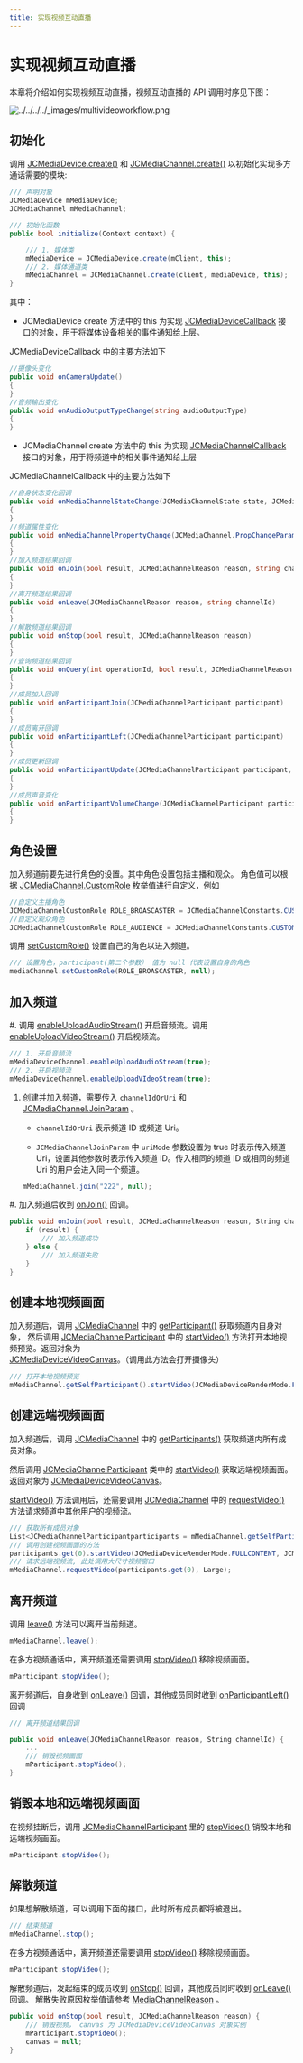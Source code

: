 ```yaml
---
title: 实现视频互动直播
---
```

# 实现视频互动直播

本章将介绍如何实现视频互动直播，视频互动直播的 API 调用时序见下图：

![../../../../\_images/multivideoworkflow.png](../../../../_images/multivideoworkflow.png)

## 初始化

调用
[JCMediaDevice.create()](https://developer.juphoon.com/portal/reference/V2.1/windows/html/cb59bc27-6528-9dbf-c996-de857096f847.htm)
和
[JCMediaChannel.create()](https://developer.juphoon.com/portal/reference/V2.1/windows/html/03ba7506-bd05-93a0-ddd6-605eea7c7ee6.htm)
以初始化实现多方通话需要的模块:

``````csharp
/// 声明对象
JCMediaDevice mMediaDevice;
JCMediaChannel mMediaChannel;

/// 初始化函数
public bool initialize(Context context) {

    /// 1. 媒体类
    mMediaDevice = JCMediaDevice.create(mClient, this);
    /// 2. 媒体通道类
    mMediaChannel = JCMediaChannel.create(client, mediaDevice, this);
}
``````

其中：

- JCMediaDevice create 方法中的 this 为实现
    [JCMediaDeviceCallback](https://developer.juphoon.com/portal/reference/V2.1/windows/html/3a00aa12-4e18-cf90-4610-b2c9c63b7a7b.htm)
    接口的对象，用于将媒体设备相关的事件通知给上层。

JCMediaDeviceCallback 中的主要方法如下

``````csharp
//摄像头变化
public void onCameraUpdate()
{
}
//音频输出变化
public void onAudioOutputTypeChange(string audioOutputType)
{
}
``````

- JCMediaChannel create 方法中的 this 为实现
    [JCMediaChannelCallback](https://developer.juphoon.com/portal/reference/V2.1/windows/html/e21fadeb-6230-0f07-efdc-6f953cf790bc.htm)
    接口的对象，用于将频道中的相关事件通知给上层

JCMediaChannelCallback 中的主要方法如下

``````csharp
//自身状态变化回调
public void onMediaChannelStateChange(JCMediaChannelState state, JCMediaChannelState oldState)
{
}
//频道属性变化
public void onMediaChannelPropertyChange(JCMediaChannel.PropChangeParam propChangeParam)
{
}
//加入频道结果回调
public void onJoin(bool result, JCMediaChannelReason reason, string channelId)
{
}
//离开频道结果回调
public void onLeave(JCMediaChannelReason reason, string channelId)
{
}
//解散频道结果回调
public void onStop(bool result, JCMediaChannelReason reason)
{
}
//查询频道结果回调
public void onQuery(int operationId, bool result, JCMediaChannelReason reason, JCMediaChannelQueryInfo queryInfo)
{
}
//成员加入回调
public void onParticipantJoin(JCMediaChannelParticipant participant)
{
}
//成员离开回调
public void onParticipantLeft(JCMediaChannelParticipant participant)
{
}
//成员更新回调
public void onParticipantUpdate(JCMediaChannelParticipant participant, JCMediaChannelParticipant.ChangeParam changeParam)
{
}
//成员声音变化
public void onParticipantVolumeChange(JCMediaChannelParticipant participant)
{
}
``````

## 角色设置

加入频道前要先进行角色的设置。其中角色设置包括主播和观众。 角色值可以根据
[JCMediaChannel.CustomRole](https://developer.juphoon.com/portal/reference/V2.1/windows/html/e8ce33fb-e1af-d33e-f0d8-795a840eae30.htm)
枚举值进行自定义，例如

``````csharp
//自定义主播角色
JCMediaChannelCustomRole ROLE_BROASCASTER = JCMediaChannelConstants.CUSTOM_ROLE_0;
//自定义观众角色
JCMediaChannelCustomRole ROLE_AUDIENCE = JCMediaChannelConstants.CUSTOM_ROLE_1;
``````

调用
[setCustomRole()](https://developer.juphoon.com/portal/reference/V2.1/windows/html/02d30d7f-6906-cea0-9775-a244e2b25e87.htm)
设置自己的角色以进入频道。

``````csharp
/// 设置角色，participant(第二个参数） 值为 null 代表设置自身的角色
mediaChannel.setCustomRole(ROLE_BROASCASTER, null);
``````

## 加入频道

\#. 调用
[enableUploadAudioStream()](https://developer.juphoon.com/portal/reference/V2.1/windows/html/70f2d136-ebf6-12fc-eb1e-2a90622caca7.htm)
开启音频流。调用
[enableUploadVideoStream()](https://developer.juphoon.com/portal/reference/V2.1/windows/html/75fc5ba5-75a9-c704-5bd2-bf011fb8a082.htm)
开启视频流。

``````csharp
/// 1. 开启音频流
mMediaDeviceChannel.enableUploadAudioStream(true);
/// 2. 开启视频流
mMediaDeviceChannel.enableUploadVIdeoStream(true);
``````

1. 创建并加入频道，需要传入 `channelIdOrUri` 和
    [JCMediaChannel.JoinParam](https://developer.juphoon.com/portal/reference/V2.1/windows/html/af4ac634-bbe3-76e3-d1f8-120213ef2fff.htm)
    。

      - `channelIdOrUri` 表示频道 ID 或频道 Uri。

      - `JCMediaChannelJoinParam` 中 `uriMode` 参数设置为 true 时表示传入频道
        Uri，设置其他参数时表示传入频道 ID。传入相同的频道 ID 或相同的频道 Uri 的用户会进入同一个频道。

    ``````csharp
    mMediaChannel.join("222", null);
    ``````

\#. 加入频道后收到
[onJoin()](https://developer.juphoon.com/portal/reference/V2.1/windows/html/535cbae7-841e-ca31-32ea-87c1a840eff1.htm)
回调。

``````csharp
public void onJoin(bool result, JCMediaChannelReason reason, String channelId) {
    if (result) {
        /// 加入频道成功
    } else {
        /// 加入频道失败
    }
}
``````

## 创建本地视频画面

加入频道后，调用
[JCMediaChannel](https://developer.juphoon.com/portal/reference/V2.1/windows/html/8289e4bf-8045-497b-f584-fc76cad8f8a1.htm)
中的
[getParticipant()](https://developer.juphoon.com/portal/reference/V2.1/windows/html/9e72c43b-5c57-187c-b062-c766eb43e8c9.htm)
获取频道内自身对象， 然后调用
[JCMediaChannelParticipant](https://developer.juphoon.com/portal/reference/V2.1/windows/html/8ad58616-3028-b8d3-8106-81b8b805c1ea.htm)
中的
[startVideo()](https://developer.juphoon.com/portal/reference/V2.1/windows/html/6243f463-7566-cc48-dd7f-1b29ea2604cb.htm)
方法打开本地视频预览。返回对象为
[JCMediaDeviceVideoCanvas](https://developer.juphoon.com/portal/reference/V2.1/windows/html/6a5b853c-d890-c30e-d236-5728d789ace1.htm)。（调用此方法会打开摄像头）

``````csharp
/// 打开本地视频预览
mMediaChannel.getSelfParticipant().startVideo(JCMediaDeviceRenderMode.FULLCONTENT, JCMediaChannelPictureSize.None);
``````

## 创建远端视频画面

加入频道后，调用
[JCMediaChannel](https://developer.juphoon.com/portal/reference/V2.1/windows/html/8289e4bf-8045-497b-f584-fc76cad8f8a1.htm)
中的
[getParticipants()](https://developer.juphoon.com/portal/reference/V2.1/windows/html/6be8ebb1-fe3c-fd9f-c72f-10b99e327ff6.htm)
获取频道内所有成员对象。

然后调用
[JCMediaChannelParticipant](https://developer.juphoon.com/portal/reference/V2.1/windows/html/8ad58616-3028-b8d3-8106-81b8b805c1ea.htm)
类中的
[startVideo()](https://developer.juphoon.com/portal/reference/V2.1/windows/html/6243f463-7566-cc48-dd7f-1b29ea2604cb.htm)
获取远端视频画面。返回对象为
[JCMediaDeviceVideoCanvas](https://developer.juphoon.com/portal/reference/V2.1/windows/html/6a5b853c-d890-c30e-d236-5728d789ace1.htm)。

[startVideo()](https://developer.juphoon.com/portal/reference/V2.1/windows/html/6243f463-7566-cc48-dd7f-1b29ea2604cb.htm)
方法调用后，还需要调用
[JCMediaChannel](https://developer.juphoon.com/portal/reference/V2.1/windows/html/8289e4bf-8045-497b-f584-fc76cad8f8a1.htm)
中的
[requestVideo()](https://developer.juphoon.com/portal/reference/V2.1/windows/html/1a89408a-468e-73b8-6b6c-376811a18dda.htm)
方法请求频道中其他用户的视频流。

``````csharp
/// 获取所有成员对象
List<JCMediaChannelParticipantparticipants = mMediaChannel.getSelfParticipant();
/// 调用创建视频画面的方法
participants.get(0).startVideo(JCMediaDeviceRenderMode.FULLCONTENT, JCMediaChannelPictureSize.None);
/// 请求远端视频流, 此处调用大尺寸视频窗口
mMediaChannel.requestVideo(participants.get(0), Large);
``````

## 离开频道

调用
[leave()](https://developer.juphoon.com/portal/reference/V2.1/windows/html/7f034b94-15ee-8d49-48e3-905fff27f31f.htm)
方法可以离开当前频道。

``````csharp
mMediaChannel.leave();
``````

在多方视频通话中，离开频道还需要调用
[stopVideo()](https://developer.juphoon.com/portal/reference/V2.1/windows/html/851cc6d3-1b5a-8e26-ce3c-a3c1780936d2.htm)
移除视频画面。

``````csharp
mParticipant.stopVideo();
``````

离开频道后，自身收到
[onLeave()](https://developer.juphoon.com/portal/reference/V2.1/windows/html/f356aba3-ebed-a72c-4e34-02a684925a15.htm)
回调，其他成员同时收到
[onParticipantLeft()](https://developer.juphoon.com/portal/reference/V2.1/windows/html/89a35b12-8c2c-247d-e90c-ebe04f3e4521.htm)
回调

``````csharp
/// 离开频道结果回调

public void onLeave(JCMediaChannelReason reason, String channelId) {
    ...
    /// 销毁视频画面
    mParticipant.stopVideo();
}
``````

## 销毁本地和远端视频画面

在视频挂断后，调用
[JCMediaChannelParticipant](https://developer.juphoon.com/portal/reference/V2.1/windows/html/8ad58616-3028-b8d3-8106-81b8b805c1ea.htm)
里的
[stopVideo()](https://developer.juphoon.com/portal/reference/V2.1/windows/html/851cc6d3-1b5a-8e26-ce3c-a3c1780936d2.htm)
销毁本地和远端视频画面。

``````csharp
mParticipant.stopVideo();
``````

## 解散频道

如果想解散频道，可以调用下面的接口，此时所有成员都将被退出。

``````csharp
/// 结束频道
mMediaChannel.stop();
``````

在多方视频通话中，离开频道还需要调用
[stopVideo()](https://developer.juphoon.com/portal/reference/V2.1/windows/html/851cc6d3-1b5a-8e26-ce3c-a3c1780936d2.htm)
移除视频画面。

``````csharp
mParticipant.stopVideo();
``````

解散频道后，发起结束的成员收到
[onStop()](https://developer.juphoon.com/portal/reference/V2.1/windows/html/d3732af7-2770-2d00-e4cb-e8f658da6c48.htm)
回调，其他成员同时收到
[onLeave()](https://developer.juphoon.com/portal/reference/V2.1/windows/html/f356aba3-ebed-a72c-4e34-02a684925a15.htm)
回调。 解散失败原因枚举值请参考
[MediaChannelReason](https://developer.juphoon.com/portal/reference/V2.1/windows/html/4481d778-9d4d-43fe-f94d-fdfa690dd939.htm)
。

``````csharp
public void onStop(bool result, JCMediaChannelReason reason) {
    /// 销毁视频， canvas 为 JCMediaDeviceVideoCanvas 对象实例
    mParticipant.stopVideo();
    canvas = null;
}
``````
